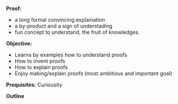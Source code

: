 **Proof:** 
+ a long formal convincing explaination 
+ a by-product and a sign of understading
+ fun concept to understand, the fruit of knowledges.

**Objective:**
+ Learns by examples how to understand proofs
+ How to invent proofs
+ How to explain proofs
+ Enjoy making/explain proofs (most ambitious and important goal)

**Prequisites:** Curiousity

**Outline**
